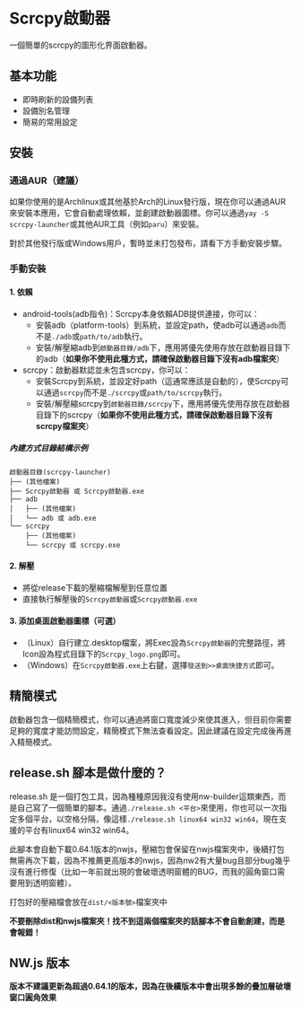 # Scrcpy啟動器
一個簡單的scrcpy的圖形化界面啟動器。

## 基本功能
- 即時刷新的設備列表
- 設備別名管理
- 簡易的常用設定

## 安裝
### 通過AUR（建議）
如果你使用的是Archlinux或其他基於Arch的Linux發行版，現在你可以通過AUR來安裝本應用，它會自動處理依賴，並創建啟動器圖標。你可以通過`yay -S scrcpy-launcher`或其他AUR工具（例如`paru`）來安裝。

對於其他發行版或Windows用戶，暫時並未打包發布，請看下方手動安裝步驟。

### 手動安裝

#### 1. 依賴
- android-tools(adb指令)：Scrcpy本身依賴ADB提供連接，你可以：
    - 安裝adb（platform-tools）到系統，並設定path，使adb可以通過`adb`而不是`./adb`或`path/to/adb`執行。
    - 安裝/解壓縮adb到`啟動器目錄/adb`下，應用將優先使用存放在啟動器目錄下的adb（**如果你不使用此種方式，請確保啟動器目錄下沒有adb檔案夾**）
- scrcpy：啟動器默認並未包含scrcpy，你可以：
    - 安裝Scrcpy到系統，並設定好path（這通常應該是自動的），使Scrcpy可以通過`scrcpy`而不是`./scrcpy`或`path/to/scrcpy`執行。
    - 安裝/解壓縮scrcpy到`啟動器目錄/scrcpy`下，應用將優先使用存放在啟動器目錄下的scrcpy（**如果你不使用此種方式，請確保啟動器目錄下沒有scrcpy檔案夾**）
##### 內建方式目錄結構示例
```
啟動器目錄(scrcpy-launcher)
├── (其他檔案)
├── Scrcpy啟動器 或 Scrcpy啟動器.exe
├── adb
│   ├── (其他檔案)
│   └── adb 或 adb.exe
└── scrcpy
    ├── (其他檔案)
    └── scrcpy 或 scrcpy.exe
```
#### 2. 解壓
 - 將從release下載的壓縮檔解壓到任意位置
 - 直接執行解壓後的`Scrcpy啟動器`或`Scrcpy啟動器.exe`
#### 3. 添加桌面啟動器圖標（可選）
 - （Linux）自行建立.desktop檔案，將Exec設為`Scrcpy啟動器`的完整路徑，將Icon設為程式目錄下的`Scrcpy_logo.png`即可。
 - （Windows）在`Scrcpy啟動器.exe`上右鍵，選擇`發送到>>桌面快捷方式`即可。

## 精簡模式
啟動器包含一個精簡模式，你可以通過將窗口寬度減少來使其進入，但目前你需要足夠的寬度才能訪問設定，精簡模式下無法查看設定。因此建議在設定完成後再進入精簡模式。

## release.sh 腳本是做什麼的？
release.sh 是一個打包工具，因為種種原因我沒有使用nw-builder這類東西，而是自己寫了一個簡單的腳本。通過`./release.sh <平台>`來使用，你也可以一次指定多個平台，以空格分隔，像這樣`./release.sh linux64 win32 win64`，現在支援的平台有linux64 win32 win64。

此腳本會自動下載0.64.1版本的nwjs，壓縮包會保留在nwjs檔案夾中，後續打包無需再次下載，因為不推薦更高版本的nwjs，因為nw2有大量bug且部分bug幾乎沒有進行修復（比如一年前就出現的會破壞透明窗體的BUG，而我的圓角窗口需要用到透明窗體）。

打包好的壓縮檔會放在`dist/<版本號>`檔案夾中

**不要刪除dist和nwjs檔案夾！找不到這兩個檔案夾的話腳本不會自動創建，而是會報錯！**

## NW.js 版本
**版本不建議更新為超過0.64.1的版本，因為在後續版本中會出現多餘的疊加層破壞窗口圓角效果**
